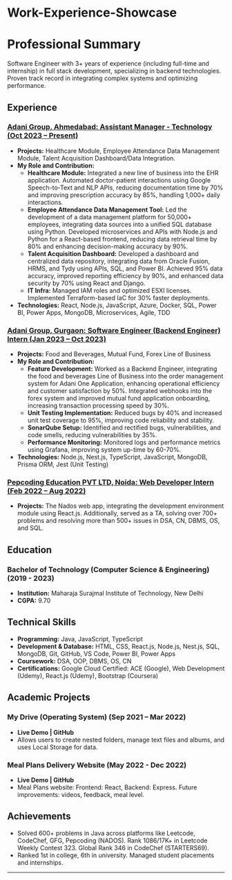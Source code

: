 # Work-Experience-Showcase


# Professional Summary

Software Engineer with 3+ years of experience (including full-time and internship) in full stack development, specializing in backend technologies. Proven track record in integrating complex systems and optimizing performance.

## Experience

### [Adani Group, Ahmedabad: Assistant Manager - Technology (Oct 2023 – Present)](https://github.com/mukeshdani/Work-Experience-Showcase/blob/main/AdaniGroupWE.md)
- **Projects:** Healthcare Module, Employee Attendance Data Management Module, Talent Acquisition Dashboard/Data Integration.
- **My Role and Contribution:**
  - **Healthcare Module:** Integrated a new line of business into the EHR application. Automated doctor-patient interactions using Google Speech-to-Text and NLP APIs, reducing documentation time by 70% and improving prescription accuracy by 85%, handling 1,000+ daily interactions.
  - **Employee Attendance Data Management Tool:** Led the development of a data management platform for 50,000+ employees, integrating data sources into a unified SQL database using Python. Developed microservices and APIs with Node.js and Python for a React-based frontend, reducing data retrieval time by 80% and enhancing decision-making accuracy by 90%.
  - **Talent Acquisition Dashboard:** Developed a dashboard and centralized data repository, integrating data from Oracle Fusion, HRMS, and Tydy using APIs, SQL, and Power BI. Achieved 95% data accuracy, improved reporting efficiency by 90%, and enhanced data security by 70% using React and Django.
  - **IT Infra:** Managed IAM roles and optimized ESXI licenses. Implemented Terraform-based IaC for 30% faster deployments.
- **Technologies:** React, Node.js, JavaScript, Azure, Docker, SQL, Power BI, Power Apps, MongoDB, Microservices, Agile, TDD

### [Adani Group, Gurgaon: Software Engineer (Backend Engineer) Intern (Jan 2023 – Oct 2023)](https://github.com/mukeshdani/Work-Experience-Showcase/blob/main/AdaniInternWE.md)
- **Projects:** Food and Beverages, Mutual Fund, Forex Line of Business
- **My Role and Contribution:**
  - **Feature Development:** Worked as a Backend Engineer, integrating the food and beverages Line of Business into the order management system for Adani One Application, enhancing operational efficiency and customer satisfaction by 50%. Integrated webhooks into the forex system and improved mutual fund application onboarding, increasing transaction processing speed by 30%.
  - **Unit Testing Implementation:** Reduced bugs by 40% and increased unit test coverage to 95%, improving code reliability and stability.
  - **SonarQube Setup:** Identified and rectified bugs, vulnerabilities, and code smells, reducing vulnerabilities by 35%.
  - **Performance Monitoring:** Monitored logs and performance metrics using Grafana, improving system up-time by 60-70%.
- **Technologies:** Node.js, Nest.js, TypeScript, JavaScript, MongoDB, Prisma ORM, Jest (Unit Testing)

### [Pepcoding Education PVT LTD, Noida: Web Developer Intern (Feb 2022 – Aug 2022)](https://github.com/mukeshdani/Work-Experience-Showcase/blob/main/PepcodingWE.md)
- **Projects:** The Nados web app, integrating the development environment module using React.js. Additionally, served as a TA, solving over 700+ problems and resolving more than 500+ issues in DSA, CN, DBMS, OS, and SQL.

## Education

### Bachelor of Technology (Computer Science & Engineering) (2019 - 2023)
- **Institution:** Maharaja Surajmal Institute of Technology, New Delhi
- **CGPA:** 9.70

## Technical Skills

- **Programming:** Java, JavaScript, TypeScript
- **Development & Database:** HTML, CSS, React.js, Node.js, Nest.js, SQL, MongoDB, Git, GitHub, VS Code, Power BI, Power Apps
- **Coursework:** DSA, OOP, DBMS, OS, CN
- **Certifications:** Google Cloud Certified: ACE (Google), Web Development (Udemy), React.js (Udemy), Bootstrap (Coursera)

## Academic Projects

### My Drive (Operating System) (Sep 2021 – Mar 2022)
- **Live Demo | GitHub**
- Allows users to create nested folders, manage text files and albums, and uses Local Storage for data.

### Meal Plans Delivery Website (May 2022 - Dec 2022)
- **Live Demo | GitHub**
- Meal Plans website: Frontend: React, Backend: Express. Future improvements: videos, feedback, meal level.

## Achievements

- Solved 600+ problems in Java across platforms like Leetcode, CodeChef, GFG, Pepcoding (NADOS). Rank 1086/17K+ in Leetcode Weekly Contest 323. Global Rank 346 in CodeChef (STARTERS69).
- Ranked 1st in college, 6th in university. Managed student placements and internships.

---


